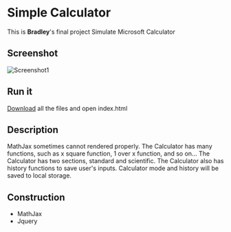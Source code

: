 # Simple Calculator
This is **Bradley**'s final project
Simulate Microsoft Calculator
## Screenshot
![Screenshot1](https://www.bradleyproject.site/static/img/project_img/ASimpleCalculator.png "Screenshot1")
## Run it
[Download](https://github.com/BradleyBao/SimpleWebpageCalculator/archive/refs/heads/main.zip "Download") all the files and open index.html
## Description
MathJax sometimes cannot rendered properly. 
The Calculator has many functions, such as x square function, 1 over x function, and so on...
The Calculator has two sections, standard and scientific. 
The Calculator also has history functions to save user's inputs. 
Calculator mode and history will be saved to local storage. 
## Construction
- MathJax
- Jquery

